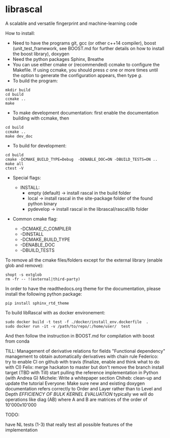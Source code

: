 # librascal
A scalable and versatile fingerprint and machine-learning code

How to install:
* Need to have the programs git, gcc (or other c++14 compiler), boost (unit_test_framework, see BOOST.md for further details on how to install the boost library), doxygen
* Need the python packages Sphinx, Breathe 
* You can use either cmake or (recommended) ccmake to configure the Makefile. If using ccmake, you should press *c* one or more times until the option to generate the configuration appears, then type *g*.
* To build the program: 
```Shell
mkdir build 
cd build 
ccmake .. 
make
``` 
* To make development documentation: first enable the documentation building with ccmake, then
```Shell
cd build 
ccmake ..
make dev_doc
``` 

* To build for development:
```Shell
cd build 
cmake -DCMAKE_BUILD_TYPE=Debug  -DENABLE_DOC=ON -DBUILD_TESTS=ON ..
make all
ctest -V
```

* Special flags:
  + INSTALL:
    + empty (default) -> install rascal in the build folder
    + local -> install rascal in the site-package folder of the found python binary
    + pydevelop -> install rascal in the librascal/rascal/lib folder

* Common cmake flag:
  + -DCMAKE_C_COMPILER
  + -DINSTALL
  + -DCMAKE_BUILD_TYPE
  + -DENABLE_DOC
  + -DBUILD_TESTS


To remove all the cmake files/folders except for the external library (enable glob and remove):
```
shopt -s extglob
rm -fr -- !(external|third-party) 
```
In order to have the readthedocs.org theme for the documentation, please install the following python package:
```Shell
pip install sphinx_rtd_theme
```

To build libRascal with as docker environement:
```
sudo docker build -t test -f ./docker/install_env.dockerfile  .
sudo docker run -it -v /path/to/repo/:/home/user/  test
```
And then follow the instruction in BOOST.md for compilation with boost from conda 


TILL:
Management of derivative relations for fields
"Functional dependency" management to obtain automatically derivatives with chain rule 
Federico:
try to enable CI on github with travis (finalize, enable and think what to do with CI)
Felix:
merge hackaton to master but don't remove the branch
install target (TBD with Till)
start pulling the reference implementation in Python (with Andrea G)
Michele:
Write a whitepaper section
Chiheb:
clean-up and update the tutorial
Everyone:
Make sure new and existing doxygen documentation refers correctly to Order and Layer rather than to Level and Depth
*EFFICIENCY OF BULK KERNEL EVALUATION*
typically we will do operations like diag (AB) where A and B are matrices of the order of 10'000x10'000


TODO:

have NL tests (1-3) that really test all possible features of the implementation